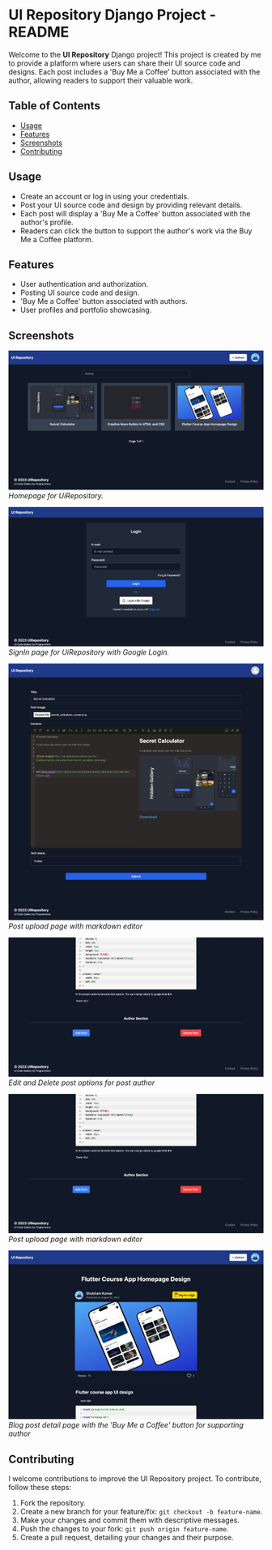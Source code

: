 
# UI Repository Django Project - README

Welcome to the **UI Repository** Django project! This project is created by me to provide a platform where users can share their UI source code and designs. Each post includes a 'Buy Me a Coffee' button associated with the author, allowing readers to support their valuable work.

## Table of Contents

- [Usage](#usage)
- [Features](#features)
- [Screenshots](#screenshots)
- [Contributing](#contributing)


## Usage

 - Create an account or log in using your credentials.
 - Post your UI source code and design by providing relevant details.
 - Each post will display a 'Buy Me a Coffee' button associated with the author's profile.
 - Readers can click the button to support the author's work via the Buy Me a Coffee platform.


## Features

- User authentication and authorization.
- Posting UI source code and design.
- 'Buy Me a Coffee' button associated with authors.
- User profiles and portfolio showcasing.


## Screenshots

![UI Repository Homepage](/screenshots/homepage.png)
*Homepage for UiRepository.*

![UI Repository Login](/screenshots/loginpage.png)
*SignIn page for UiRepository with Google Login.*

![UI Repository Upload Page](/screenshots/uploadpage.png)
*Post upload page with markdown editor*

![UI Repository Author Section](/screenshots/author_section.png)
*Edit and Delete post options for post author*

![UI Repository Upload Page](/screenshots/author_section.png)
*Post upload page with markdown editor*

![UI Repository Post](/screenshots/blog_post.png)
*Blog post detail page with the 'Buy Me a Coffee' button for supporting author*


## Contributing

I welcome contributions to improve the UI Repository project. To contribute, follow these steps:

1. Fork the repository.
2. Create a new branch for your feature/fix: `git checkout -b feature-name`.
3. Make your changes and commit them with descriptive messages.
4. Push the changes to your fork: `git push origin feature-name`.
5. Create a pull request, detailing your changes and their purpose.
